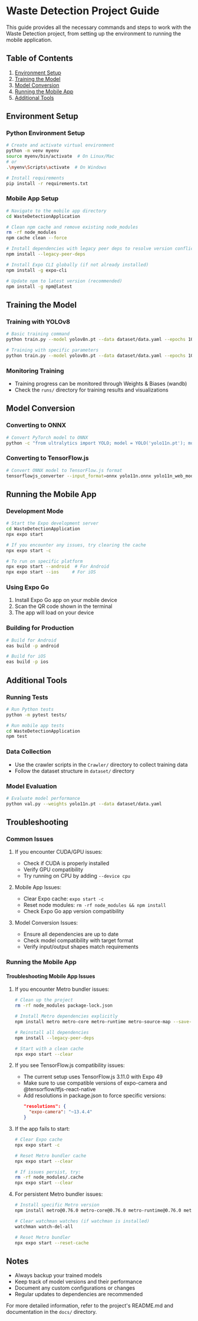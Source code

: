 # Waste Detection Project Guide

This guide provides all the necessary commands and steps to work with the Waste Detection project, from setting up the environment to running the mobile application.

## Table of Contents
1. [Environment Setup](#environment-setup)
2. [Training the Model](#training-the-model)
3. [Model Conversion](#model-conversion)
4. [Running the Mobile App](#running-the-mobile-app)
5. [Additional Tools](#additional-tools)

## Environment Setup

### Python Environment Setup
```bash
# Create and activate virtual environment
python -m venv myenv
source myenv/bin/activate  # On Linux/Mac
# or
.\myenv\Scripts\activate  # On Windows

# Install requirements
pip install -r requirements.txt
```

### Mobile App Setup
```bash
# Navigate to the mobile app directory
cd WasteDetectionApplication

# Clean npm cache and remove existing node_modules
rm -rf node_modules
npm cache clean --force

# Install dependencies with legacy peer deps to resolve version conflicts
npm install --legacy-peer-deps

# Install Expo CLI globally (if not already installed)
npm install -g expo-cli

# Update npm to latest version (recommended)
npm install -g npm@latest
```

## Training the Model

### Training with YOLOv8
```bash
# Basic training command
python train.py --model yolov8n.pt --data dataset/data.yaml --epochs 100 --imgsz 640

# Training with specific parameters
python train.py --model yolov8n.pt --data dataset/data.yaml --epochs 100 --imgsz 640 --batch 16 --device 0
```

### Monitoring Training
- Training progress can be monitored through Weights & Biases (wandb)
- Check the `runs/` directory for training results and visualizations

## Model Conversion

### Converting to ONNX
```bash
# Convert PyTorch model to ONNX
python -c "from ultralytics import YOLO; model = YOLO('yolo11n.pt'); model.export(format='onnx')"
```

### Converting to TensorFlow.js
```bash
# Convert ONNX model to TensorFlow.js format
tensorflowjs_converter --input_format=onnx yolo11n.onnx yolo11n_web_model
```

## Running the Mobile App

### Development Mode
```bash
# Start the Expo development server
cd WasteDetectionApplication
npx expo start

# If you encounter any issues, try clearing the cache
npx expo start -c

# To run on specific platform
npx expo start --android  # For Android
npx expo start --ios     # For iOS
```

### Using Expo Go
1. Install Expo Go app on your mobile device
2. Scan the QR code shown in the terminal
3. The app will load on your device

### Building for Production
```bash
# Build for Android
eas build -p android

# Build for iOS
eas build -p ios
```

## Additional Tools

### Running Tests
```bash
# Run Python tests
python -m pytest tests/

# Run mobile app tests
cd WasteDetectionApplication
npm test
```

### Data Collection
- Use the crawler scripts in the `Crawler/` directory to collect training data
- Follow the dataset structure in `dataset/` directory

### Model Evaluation
```bash
# Evaluate model performance
python val.py --weights yolo11n.pt --data dataset/data.yaml
```

## Troubleshooting

### Common Issues
1. If you encounter CUDA/GPU issues:
   - Check if CUDA is properly installed
   - Verify GPU compatibility
   - Try running on CPU by adding `--device cpu`

2. Mobile App Issues:
   - Clear Expo cache: `expo start -c`
   - Reset node modules: `rm -rf node_modules && npm install`
   - Check Expo Go app version compatibility

3. Model Conversion Issues:
   - Ensure all dependencies are up to date
   - Check model compatibility with target format
   - Verify input/output shapes match requirements

### Running the Mobile App

#### Troubleshooting Mobile App Issues
1. If you encounter Metro bundler issues:
   ```bash
   # Clean up the project
   rm -rf node_modules package-lock.json
   
   # Install Metro dependencies explicitly
   npm install metro metro-core metro-runtime metro-source-map --save-dev
   
   # Reinstall all dependencies
   npm install --legacy-peer-deps
   
   # Start with a clean cache
   npx expo start --clear
   ```

2. If you see TensorFlow.js compatibility issues:
   - The current setup uses TensorFlow.js 3.11.0 with Expo 49
   - Make sure to use compatible versions of expo-camera and @tensorflow/tfjs-react-native
   - Add resolutions in package.json to force specific versions:
     ```json
     "resolutions": {
       "expo-camera": "~13.4.4"
     }
     ```

3. If the app fails to start:
   ```bash
   # Clear Expo cache
   npx expo start -c
   
   # Reset Metro bundler cache
   npx expo start --clear
   
   # If issues persist, try:
   rm -rf node_modules/.cache
   npx expo start --clear
   ```

4. For persistent Metro bundler issues:
   ```bash
   # Install specific Metro version
   npm install metro@0.76.0 metro-core@0.76.0 metro-runtime@0.76.0 metro-source-map@0.76.0 --save-dev
   
   # Clear watchman watches (if watchman is installed)
   watchman watch-del-all
   
   # Reset Metro bundler
   npx expo start --reset-cache
   ```

## Notes
- Always backup your trained models
- Keep track of model versions and their performance
- Document any custom configurations or changes
- Regular updates to dependencies are recommended

For more detailed information, refer to the project's README.md and documentation in the `docs/` directory. 